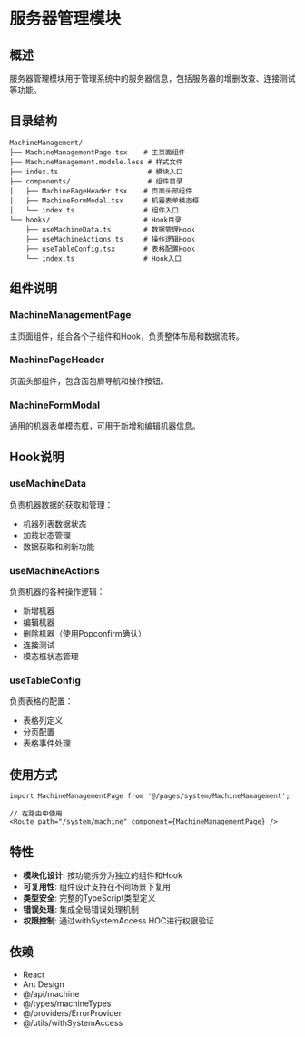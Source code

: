 # 服务器管理模块

## 概述

服务器管理模块用于管理系统中的服务器信息，包括服务器的增删改查、连接测试等功能。

## 目录结构

```
MachineManagement/
├── MachineManagementPage.tsx    # 主页面组件
├── MachineManagement.module.less # 样式文件
├── index.ts                      # 模块入口
├── components/                   # 组件目录
│   ├── MachinePageHeader.tsx    # 页面头部组件
│   ├── MachineFormModal.tsx     # 机器表单模态框
│   └── index.ts                 # 组件入口
└── hooks/                       # Hook目录
    ├── useMachineData.ts        # 数据管理Hook
    ├── useMachineActions.ts     # 操作逻辑Hook
    ├── useTableConfig.tsx       # 表格配置Hook
    └── index.ts                 # Hook入口
```

## 组件说明

### MachineManagementPage
主页面组件，组合各个子组件和Hook，负责整体布局和数据流转。

### MachinePageHeader
页面头部组件，包含面包屑导航和操作按钮。

### MachineFormModal
通用的机器表单模态框，可用于新增和编辑机器信息。

## Hook说明

### useMachineData
负责机器数据的获取和管理：
- 机器列表数据状态
- 加载状态管理
- 数据获取和刷新功能

### useMachineActions
负责机器的各种操作逻辑：
- 新增机器
- 编辑机器
- 删除机器（使用Popconfirm确认）
- 连接测试
- 模态框状态管理

### useTableConfig
负责表格的配置：
- 表格列定义
- 分页配置
- 表格事件处理

## 使用方式

```tsx
import MachineManagementPage from '@/pages/system/MachineManagement';

// 在路由中使用
<Route path="/system/machine" component={MachineManagementPage} />
```

## 特性

- **模块化设计**: 按功能拆分为独立的组件和Hook
- **可复用性**: 组件设计支持在不同场景下复用
- **类型安全**: 完整的TypeScript类型定义
- **错误处理**: 集成全局错误处理机制
- **权限控制**: 通过withSystemAccess HOC进行权限验证

## 依赖

- React
- Ant Design
- @/api/machine
- @/types/machineTypes
- @/providers/ErrorProvider
- @/utils/withSystemAccess
